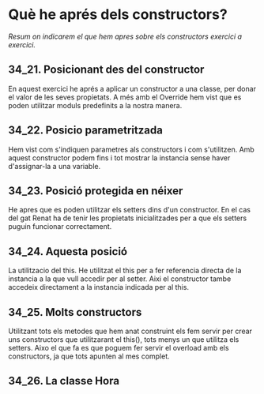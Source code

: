 # Què he aprés dels constructors?

*Resum on indicarem el que hem apres sobre els constructors exercici a exercici.*

## 34_21. Posicionant des del constructor

En aquest exercici he aprés a aplicar un constructor a una classe,
per donar el valor de les seves propietats. A més amb el Override hem vist
que es poden utilitzar moduls predefinits a la nostra manera.

## 34_22. Posicio parametritzada

Hem vist com s'indiquen parametres als constructors i com s'utilitzen.
Amb aquest constructor podem fins i tot mostrar la instancia sense
haver d'assignar-la a una variable.

## 34_23. Posició protegida en néixer

He apres que es poden utilitzar els setters dins d'un constructor. En el cas del gat Renat
ha de tenir les propietats inicialitzades per a que els setters puguin funcionar correctament.

## 34_24. Aquesta posició
La utilitzacio del this. He utilitzat el this per a fer referencia directa de la instancia
a la que vull accedir per al setter. Aixi el constructor tambe accedeix directament a la
instancia indicada per al this.

## 34_25. Molts constructors

Utilitzant tots els metodes que hem anat construint els fem servir per crear uns constructors
que utilitzarant el this(), tots menys un que utilitza els setters. Aixo el que fa es que
poguem fer servir el overload amb els constructors, ja que tots apunten al mes complet.

## 34_26. La classe Hora




